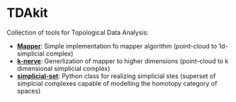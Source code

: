 # TDAkit
Collection of tools for Topological Data Analysis:
- [**Mapper**](https://github.com/romiebanerjee/TDAkit/tree/master/mapper): Simple implementation fo mapper algorithm (point-cloud to 1d-simplicial complex)
- [**k-nerve**](https://github.com/romiebanerjee/TDAkit/tree/master/k-nerve): Generlization of mapper to higher dimensions (point-cloud to k dimensional simplicial complex)
- [**simplicial-set**](https://github.com/romiebanerjee/TDAkit/tree/master/simplicial-sets): Python class for realizing simplicial stes (superset of simplcial complexes capable of modelling the homotopy category of spaces)